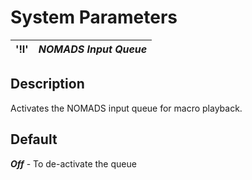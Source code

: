 # System Parameters

**'!I'** |  **_NOMADS Input Queue_**  
---|---  
  
##  Description

Activates the NOMADS input queue for macro playback.

##  Default

**_Off_** \- To de-activate the queue
